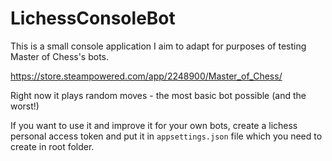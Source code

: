 # LichessConsoleBot

This is a small console application I aim to adapt for purposes of testing Master of Chess's bots.

https://store.steampowered.com/app/2248900/Master_of_Chess/

Right now it plays random moves - the most basic bot possible (and the worst!)

If you want to use it and improve it for your own bots, create a lichess personal access token and put it in `appsettings.json` file which you need to create in root folder.
